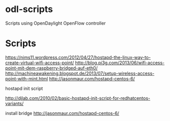 odl-scripts
===========

Scripts using OpenDaylight OpenFlow controller

Scripts
=====
https://nims11.wordpress.com/2012/04/27/hostapd-the-linux-way-to-create-virtual-wifi-access-point/
http://blog.pi3g.com/2013/06/wifi-access-point-mit-dem-raspberry-bridged-auf-eth0/
http://machineawakening.blogspot.de/2013/07/setup-wireless-access-point-with-mint.html
http://jasonmaur.com/hostapd-centos-6/

hostapd init script

http://djlab.com/2010/02/basic-hostapd-init-script-for-redhatcentos-variants/

install bridge 
http://jasonmaur.com/hostapd-centos-6/

